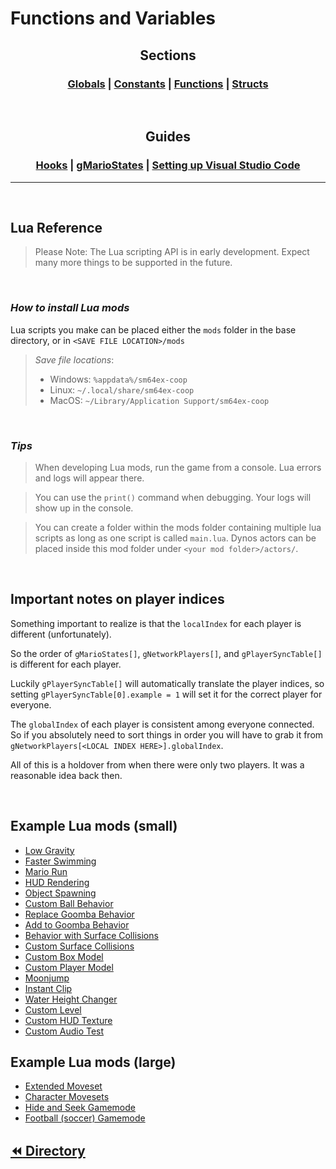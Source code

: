 # Functions and Variables

<center>

## **Sections**

### [Globals](globals.md) | [Constants](constants.md) | [Functions](functions.md) | [Structs](structs.md)

<br/>

## **Guides**

### [Hooks](guides/hooks.md) | [gMarioStates](guides/mario-state.md) | [Setting up Visual Studio Code](vs-code-setup.md)  

</center>

---
<br/>

## Lua Reference

> Please Note: The Lua scripting API is in early development. Expect many more things to be supported in the future.

<br/>

### *How to install Lua mods*

Lua scripts you make can be placed either the `mods` folder in the base directory, or in `<SAVE FILE LOCATION>/mods`

> *Save file locations*:
>
> - Windows: `%appdata%/sm64ex-coop`
> - Linux: `~/.local/share/sm64ex-coop`
> - MacOS: `~/Library/Application Support/sm64ex-coop`

<br/>

### *Tips*

> When developing Lua mods, run the game from a console. Lua errors and logs will appear there.

> You can use the `print()` command when debugging. Your logs will show up in the console.

> You can create a folder within the mods folder containing multiple lua scripts as long as one script is called `main.lua`. Dynos actors can be placed inside this mod folder under `<your mod folder>/actors/`.
<br />

## Important notes on player indices

Something important to realize is that the `localIndex` for each player is different (unfortunately).

So the order of `gMarioStates[]`, `gNetworkPlayers[]`, and `gPlayerSyncTable[]` is different for each player.

Luckily `gPlayerSyncTable[]` will automatically translate the player indices, so setting `gPlayerSyncTable[0].example = 1` will set it for the correct player for everyone.

The `globalIndex` of each player is consistent among everyone connected. So if you absolutely need to sort things in order you will have to grab it from `gNetworkPlayers[<LOCAL INDEX HERE>].globalIndex`.

All of this is a holdover from when there were only two players. It was a reasonable idea back then.

<br />

## Example Lua mods (small)
- [Low Gravity](examples/low-gravity.lua)
- [Faster Swimming](../../mods/faster-swimming.lua)
- [Mario Run](examples/Mario-Run.lua)
- [HUD Rendering](examples/hud.lua)
- [Object Spawning](examples/spawn-stuff.lua)
- [Custom Ball Behavior](examples/behavior-ball.lua)
- [Replace Goomba Behavior](examples/behavior-replace-goomba.lua)
- [Add to Goomba Behavior](examples/behavior-add-to-goomba.lua)
- [Behavior with Surface Collisions](examples/behavior-surface-collisions.lua)
- [Custom Surface Collisions](examples/big-paddle)
- [Custom Box Model](examples/custom-box-model)
- [Custom Player Model](examples/koopa-player-model)
- [Moonjump](examples/moonjump.lua)
- [Instant Clip](examples/instant-clip.lua)
- [Water Height Changer](examples/water-level.lua)
- [Custom Level](examples/custom-level)
- [Custom HUD Texture](examples/custom-hud-texture)
- [Custom Audio Test](examples/audio-test)

## Example Lua mods (large)
- [Extended Moveset](../../mods/extended-moveset.lua)
- [Character Movesets](../../mods/character-movesets.lua)
- [Hide and Seek Gamemode](../../mods/hide-and-seek.lua)
- [Football (soccer) Gamemode](../../mods/football.lua)

## [:rewind: Directory](../main.md)